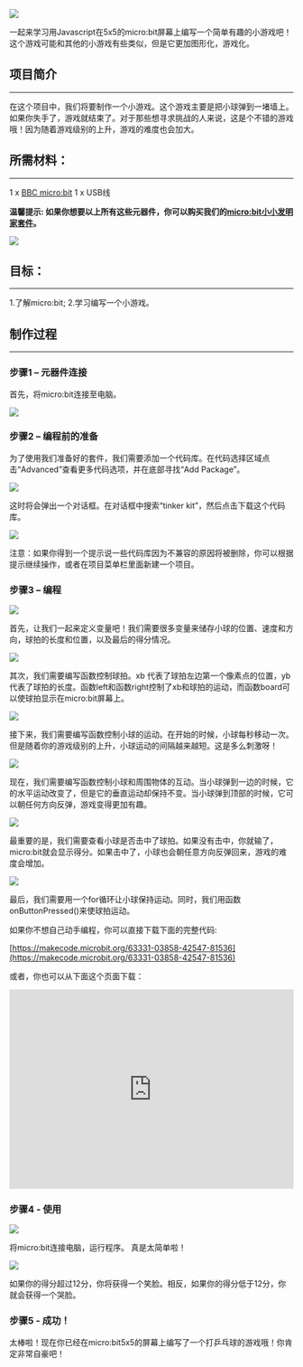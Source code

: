
![](https://i.imgur.com/ngNx9A3.jpg)  

一起来学习用Javascript在5x5的micro:bit屏幕上编写一个简单有趣的小游戏吧！这个游戏可能和其他的小游戏有些类似，但是它更加图形化，游戏化。


## 项目简介  
---

在这个项目中，我们将要制作一个小游戏。这个游戏主要是把小球弹到一堵墙上。如果你失手了，游戏就结束了。对于那些想寻求挑战的人来说，这是个不错的游戏哦！因为随着游戏级别的上升，游戏的难度也会加大。


## 所需材料：  
---

1 x [BBC micro:bit](http://www.elecfreaks.com/estore/bbc-micro-bit-board-for-coding-programming.html)
1 x USB线

**温馨提示: 如果你想要以上所有这些元器件，你可以购买我们的[micro:bit小小发明家套件](https://item.taobao.com/item.htm?spm=a230r.7195193.1997079397.9.z3IMPf&id=564707672256&abbucket=5)。**

![](https://i.imgur.com/quhpGUa.jpg)


## 目标：  
---

1.了解micro:bit;
2.学习编写一个小游戏。


## 制作过程
---

### 步骤1 – 元器件连接  

首先，将micro:bit连接至电脑。

![](https://i.imgur.com/c90TTlY.jpg)


### 步骤2 – 编程前的准备  

为了使用我们准备好的套件，我们需要添加一个代码库。在代码选择区域点击“Advanced”查看更多代码选项，并在底部寻找“Add Package”。

![](https://i.imgur.com/fYL6XPR.jpg)

这时将会弹出一个对话框。在对话框中搜索“tinker kit”，然后点击下载这个代码库。

![](https://i.imgur.com/CTucu8p.png)

注意：如果你得到一个提示说一些代码库因为不兼容的原因将被删除，你可以根据提示继续操作，或者在项目菜单栏里面新建一个项目。


### 步骤3 – 编程  

![](https://i.imgur.com/FowItUF.png)

首先，让我们一起来定义变量吧！我们需要很多变量来储存小球的位置、速度和方向，球拍的长度和位置，以及最后的得分情况。

![](https://i.imgur.com/y2eJKOG.png)

其次，我们需要编写函数控制球拍。xb 代表了球拍左边第一个像素点的位置，yb代表了球拍的长度。函数left和函数right控制了xb和球拍的运动，而函数board可以使球拍显示在micro:bit屏幕上。

![](https://i.imgur.com/zlPtelo.png)

接下来，我们需要编写函数控制小球的运动。在开始的时候，小球每秒移动一次。但是随着你的游戏级别的上升，小球运动的间隔越来越短。这是多么刺激呀！

![](https://i.imgur.com/xlwFo1f.png)

现在，我们需要编写函数控制小球和周围物体的互动。当小球弹到一边的时候，它的水平运动改变了，但是它的垂直运动却保持不变。当小球弹到顶部的时候，它可以朝任何方向反弹，游戏变得更加有趣。

![](https://i.imgur.com/uuUwCvm.png)

最重要的是，我们需要查看小球是否击中了球拍。如果没有击中，你就输了，micro:bit就会显示得分。如果击中了，小球也会朝任意方向反弹回来，游戏的难度会增加。

![](https://i.imgur.com/KeNkSBL.png)

最后，我们需要用一个for循环让小球保持运动。同时，我们用函数onButtonPressed()来使球拍运动。

如果你不想自己动手编程，你可以直接下载下面的完整代码:  

[https://makecode.microbit.org/63331-03858-42547-81536](https://makecode.microbit.org/63331-03858-42547-81536)

或者，你也可以从下面这个页面下载：

<div style="position:relative;height:0;padding-bottom:70%;overflow:hidden;"><iframe style="position:absolute;top:0;left:0;width:100%;height:100%;" src="https://makecode.microbit.org/#pub:63331-03858-42547-81536" frameborder="0" sandbox="allow-popups allow-forms allow-scripts allow-same-origin"></iframe></div>  


### 步骤4 - 使用  

![](https://i.imgur.com/FAgJjFo.jpg)

将micro:bit连接电脑，运行程序。 真是太简单啦！

![](https://i.imgur.com/HbWnEbK.jpg)

如果你的得分超过12分，你将获得一个笑脸。相反，如果你的得分低于12分，你就会获得一个哭脸。


### 步骤5 - 成功！  

太棒啦！现在你已经在micro:bit5x5的屏幕上编写了一个打乒乓球的游戏哦！你肯定非常自豪吧！
